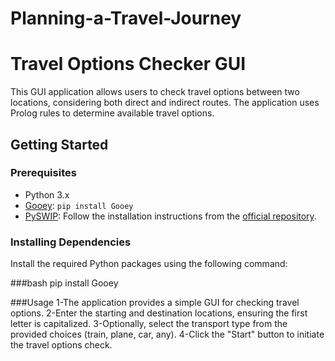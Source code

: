 # Planning-a-Travel-Journey
# Travel Options Checker GUI

This GUI application allows users to check travel options between two locations, considering both direct and indirect routes. The application uses Prolog rules to determine available travel options.

## Getting Started

### Prerequisites
- Python 3.x
- [Gooey](https://github.com/chriskiehl/Gooey): `pip install Gooey`
- [PySWIP](https://github.com/yuce/pyswip): Follow the installation instructions from the [official repository](https://github.com/yuce/pyswip).

### Installing Dependencies
Install the required Python packages using the following command:

###bash
pip install Gooey

###Usage
1-The application provides a simple GUI for checking travel options.
2-Enter the starting and destination locations, ensuring the first letter is capitalized.
3-Optionally, select the transport type from the provided choices (train, plane, car, any).
4-Click the "Start" button to initiate the travel options check.
